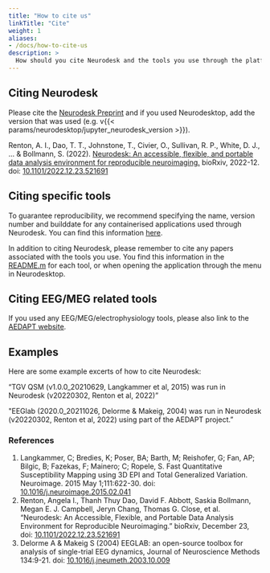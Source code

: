 ```yaml
---
title: "How to cite us"
linkTitle: "Cite"
weight: 1
aliases:
- /docs/how-to-cite-us
description: >
  How should you cite Neurodesk and the tools you use through the platform?
---
```


## Citing Neurodesk
Please cite the [Neurodesk Preprint](https://www.biorxiv.org/content/10.1101/2022.12.23.521691v1) and if you used Neurodesktop, add the version that was used (e.g. v{{< params/neurodesktop/jupyter_neurodesk_version >}}).

Renton, A. I., Dao, T. T., Johnstone, T., Civier, O., Sullivan, R. P., White, D. J., ... & Bollmann, S. (2022). [Neurodesk: An accessible, flexible, and portable data analysis environment for reproducible neuroimaging.](https://www.biorxiv.org/content/10.1101/2022.12.23.521691v1) bioRxiv, 2022-12. doi: [10.1101/2022.12.23.521691](https://doi.org/10.1101/2022.12.23.521691)

## Citing specific tools
To guarantee reproducibility, we recommend specifying the name, version number and builddate for any containerised applications used through Neurodesk. You can find this information [here](https://www.neurodesk.org/docs/overview/applications/). 

In addition to citing Neurodesk, please remember to cite any papers associated with the tools you use. You find this information in the [README.m](https://github.com/NeuroDesk/neurocontainers/tree/master/recipes) for each tool, or when opening the application through the menu in Neurodesktop.

## Citing EEG/MEG related tools
If you used any EEG/MEG/electrophysiology tools, please also link to the [AEDAPT website](https://www.aedapt.net/). 

## Examples
Here are some example excerts of how to cite Neurodesk:

“TGV QSM (v1.0.0_20210629, Langkammer et al, 2015) was run in Neurodesk (v20220302, Renton et al, 2022)”

"EEGlab (2020.0_20211026, Delorme & Makeig, 2004) was run in Neurodesk (v20220302, Renton et al, 2022) using part of the AEDAPT project.”

### References
1. Langkammer, C; Bredies, K; Poser, BA; Barth, M; Reishofer, G; Fan, AP; Bilgic, B; Fazekas, F; Mainero; C; Ropele, S. Fast Quantitative Susceptibility Mapping using 3D EPI and Total Generalized Variation. Neuroimage. 2015 May 1;111:622-30. doi: [10.1016/j.neuroimage.2015.02.041](https://doi.org/10.1016/j.neuroimage.2015.02.041)
2. Renton, Angela I., Thanh Thuy Dao, David F. Abbott, Saskia Bollmann, Megan E. J. Campbell, Jeryn Chang, Thomas G. Close, et al. “Neurodesk: An Accessible, Flexible, and Portable Data Analysis Environment for Reproducible Neuroimaging.” bioRxiv, December 23, doi: [10.1101/2022.12.23.521691](https://doi.org/10.1101/2022.12.23.521691)
3. Delorme A & Makeig S (2004) EEGLAB: an open-source toolbox for analysis of single-trial EEG dynamics, Journal of Neuroscience Methods 134:9-21. doi: [10.1016/j.jneumeth.2003.10.009](https://doi.org/10.1016/j.jneumeth.2003.10.009)
